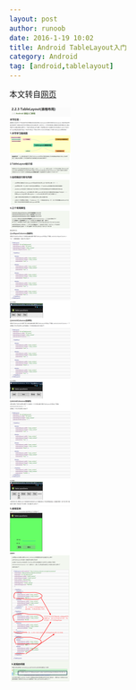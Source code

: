 ```yaml
---
layout: post
author: runoob
date: 2016-1-19 10:02
title: Android TableLayout入门
category: Android
tag: [android,tablelayout]
---
```


本文转自[网页](http://www.runoob.com/w3cnote/android-tutorial-tablelayout.html)

<!-- more -->

![TableLayout](/public/img/android/tablelayout.png)
